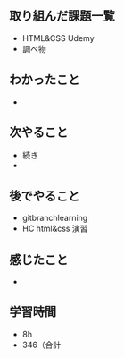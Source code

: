 ## 取り組んだ課題一覧
- HTML&CSS Udemy
- 調べ物
## わかったこと
- 
## 次やること
- 続き
-
## 後でやること
- gitbranchlearning
- HC html&css 演習
## 感じたこと
- 
## 学習時間
- 8h
- 346（合計